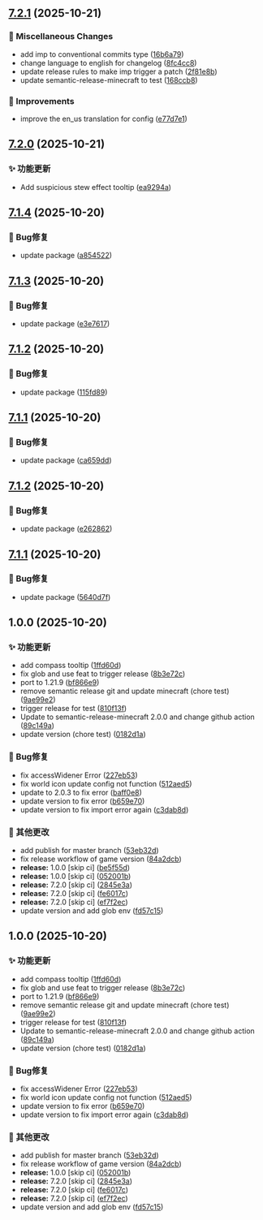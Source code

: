 ## [7.2.1](https://github.com/pynickle/Better-Client/compare/v7.2.0...v7.2.1) (2025-10-21)

### 🔧 Miscellaneous Changes

* add imp to conventional commits type ([16b6a79](https://github.com/pynickle/Better-Client/commit/16b6a7949e43b06f0ff87613024131597d5cc4b7))
* change language to english for changelog ([8fc4cc8](https://github.com/pynickle/Better-Client/commit/8fc4cc89b9958d11d5935f077fcb86d39e0d2cac))
* update release rules to make imp trigger a patch ([2f81e8b](https://github.com/pynickle/Better-Client/commit/2f81e8ba8f7846817c37bced88219cfc70a06771))
* update semantic-release-minecraft to test ([168ccb8](https://github.com/pynickle/Better-Client/commit/168ccb82ae7ad2369d20a9bebe8701c7774593b8))

### 🚀 Improvements

* improve the en_us translation for config ([e77d7e1](https://github.com/pynickle/Better-Client/commit/e77d7e1d6732edaf29d1611a6017684ce8e150e0))

## [7.2.0](https://github.com/pynickle/Better-Client/compare/v7.1.0...v7.2.0) (2025-10-21)

### ✨ 功能更新

* Add suspicious stew effect tooltip ([ea9294a](https://github.com/pynickle/Better-Client/commit/ea9294ab1e89f3e25af9531e358c3366acfa9294))

## [7.1.4](https://github.com/pynickle/Better-Client/compare/v7.1.3...v7.1.4) (2025-10-20)

### 🐛 Bug修复

* update package ([a854522](https://github.com/pynickle/Better-Client/commit/a85452227ccf44dbed0a4196b61786b82ba43887))

## [7.1.3](https://github.com/pynickle/Better-Client/compare/v7.1.2...v7.1.3) (2025-10-20)

### 🐛 Bug修复

* update package ([e3e7617](https://github.com/pynickle/Better-Client/commit/e3e761793409b27e6bc1a113e0cf19122975f0d6))

## [7.1.2](https://github.com/pynickle/Better-Client/compare/v7.1.1...v7.1.2) (2025-10-20)

### 🐛 Bug修复

* update package ([115fd89](https://github.com/pynickle/Better-Client/commit/115fd89ccad08154b3844de2c6253f85735f3bb9))

## [7.1.1](https://github.com/pynickle/Better-Client/compare/v7.1.0...v7.1.1) (2025-10-20)

### 🐛 Bug修复

* update package ([ca659dd](https://github.com/pynickle/Better-Client/commit/ca659dd8d206bda0f003e81324028f6e74725ab8))

## [7.1.2](https://github.com/pynickle/Better-Client/compare/v7.1.1...v7.1.2) (2025-10-20)

### 🐛 Bug修复

* update package ([e262862](https://github.com/pynickle/Better-Client/commit/e262862fdd255fa81d5f594900c01ab9e83dc761))

## [7.1.1](https://github.com/pynickle/Better-Client/compare/v7.1.0...v7.1.1) (2025-10-20)

### 🐛 Bug修复

* update package ([5640d7f](https://github.com/pynickle/Better-Client/commit/5640d7fa09d45c1dbeb808dd9a9c3fac67de2dad))

## 1.0.0 (2025-10-20)

### ✨ 功能更新

* add compass tooltip ([1ffd60d](https://github.com/pynickle/Better-Client/commit/1ffd60ddd497d07bbb025d136dd0b2dc6ff5a407))
* fix glob and use feat to trigger release ([8b3e72c](https://github.com/pynickle/Better-Client/commit/8b3e72c5e481485214144064ea3b5010135bec54))
* port to 1.21.9 ([bf866e9](https://github.com/pynickle/Better-Client/commit/bf866e98759a4bc888ee9b346db6c70c4fb47542))
* remove semantic release git and update minecraft (chore test) ([9ae99e2](https://github.com/pynickle/Better-Client/commit/9ae99e21d8b5b3f085dd6aa21ece3c631eb14310))
* trigger release for test ([810f13f](https://github.com/pynickle/Better-Client/commit/810f13fef1aa56e7b3593f4c6cfda7965331394f))
* Update to semantic-release-minecraft 2.0.0 and change github action ([89c149a](https://github.com/pynickle/Better-Client/commit/89c149a74dcc278ddb4d7358f9fdb106f99514df))
* update version (chore test) ([0182d1a](https://github.com/pynickle/Better-Client/commit/0182d1aee600af89ee133dbba3926a06bd859cdf))

### 🐛 Bug修复

* fix accessWidener Error ([227eb53](https://github.com/pynickle/Better-Client/commit/227eb536cdc6829ae8f81ece700b86cc4a7d19c2))
* fix world icon update config not function ([512aed5](https://github.com/pynickle/Better-Client/commit/512aed5360a8c0cffa61979c11a236dba9695b4d))
* update to 2.0.3 to fix error ([baff0e8](https://github.com/pynickle/Better-Client/commit/baff0e8d20178eb04deacc8b66c7fb1d1d8a5d9e))
* update version to fix error ([b659e70](https://github.com/pynickle/Better-Client/commit/b659e70ce19d8cd3fc465000c39601d4426d5196))
* update version to fix import error again ([c3dab8d](https://github.com/pynickle/Better-Client/commit/c3dab8d027daaabc1e96828debf7b2f9ea12668f))

### 🔧 其他更改

* add publish for master branch ([53eb32d](https://github.com/pynickle/Better-Client/commit/53eb32d4a8ee66e50e2a36981fe31b6c7326218e))
* fix release workflow of game version ([84a2dcb](https://github.com/pynickle/Better-Client/commit/84a2dcbf2c7a6feb6e17c0e8d43adb49adcb4997))
* **release:** 1.0.0 [skip ci] ([be5f55d](https://github.com/pynickle/Better-Client/commit/be5f55dab03c3c40fff9061f951d1633e8cb2c08))
* **release:** 1.0.0 [skip ci] ([052001b](https://github.com/pynickle/Better-Client/commit/052001bbef075d84c5836e02ca8759032ab60180))
* **release:** 7.2.0 [skip ci] ([2845e3a](https://github.com/pynickle/Better-Client/commit/2845e3aa7d78486673c4051b17d7b4ee7d230420))
* **release:** 7.2.0 [skip ci] ([fe6017c](https://github.com/pynickle/Better-Client/commit/fe6017cca735e6fb85d11eff47d88481fb9b0104))
* **release:** 7.2.0 [skip ci] ([ef7f2ec](https://github.com/pynickle/Better-Client/commit/ef7f2ec30b4ce85877fdb6b4427ea4fdc6c12583))
* update version and add glob env ([fd57c15](https://github.com/pynickle/Better-Client/commit/fd57c15d394f0f05fa3d785ebdfa283e22a0c3fa))

## 1.0.0 (2025-10-20)

### ✨ 功能更新

* add compass tooltip ([1ffd60d](https://github.com/pynickle/Better-Client/commit/1ffd60ddd497d07bbb025d136dd0b2dc6ff5a407))
* fix glob and use feat to trigger release ([8b3e72c](https://github.com/pynickle/Better-Client/commit/8b3e72c5e481485214144064ea3b5010135bec54))
* port to 1.21.9 ([bf866e9](https://github.com/pynickle/Better-Client/commit/bf866e98759a4bc888ee9b346db6c70c4fb47542))
* remove semantic release git and update minecraft (chore test) ([9ae99e2](https://github.com/pynickle/Better-Client/commit/9ae99e21d8b5b3f085dd6aa21ece3c631eb14310))
* trigger release for test ([810f13f](https://github.com/pynickle/Better-Client/commit/810f13fef1aa56e7b3593f4c6cfda7965331394f))
* Update to semantic-release-minecraft 2.0.0 and change github action ([89c149a](https://github.com/pynickle/Better-Client/commit/89c149a74dcc278ddb4d7358f9fdb106f99514df))
* update version (chore test) ([0182d1a](https://github.com/pynickle/Better-Client/commit/0182d1aee600af89ee133dbba3926a06bd859cdf))

### 🐛 Bug修复

* fix accessWidener Error ([227eb53](https://github.com/pynickle/Better-Client/commit/227eb536cdc6829ae8f81ece700b86cc4a7d19c2))
* fix world icon update config not function ([512aed5](https://github.com/pynickle/Better-Client/commit/512aed5360a8c0cffa61979c11a236dba9695b4d))
* update version to fix error ([b659e70](https://github.com/pynickle/Better-Client/commit/b659e70ce19d8cd3fc465000c39601d4426d5196))
* update version to fix import error again ([c3dab8d](https://github.com/pynickle/Better-Client/commit/c3dab8d027daaabc1e96828debf7b2f9ea12668f))

### 🔧 其他更改

* add publish for master branch ([53eb32d](https://github.com/pynickle/Better-Client/commit/53eb32d4a8ee66e50e2a36981fe31b6c7326218e))
* fix release workflow of game version ([84a2dcb](https://github.com/pynickle/Better-Client/commit/84a2dcbf2c7a6feb6e17c0e8d43adb49adcb4997))
* **release:** 1.0.0 [skip ci] ([052001b](https://github.com/pynickle/Better-Client/commit/052001bbef075d84c5836e02ca8759032ab60180))
* **release:** 7.2.0 [skip ci] ([2845e3a](https://github.com/pynickle/Better-Client/commit/2845e3aa7d78486673c4051b17d7b4ee7d230420))
* **release:** 7.2.0 [skip ci] ([fe6017c](https://github.com/pynickle/Better-Client/commit/fe6017cca735e6fb85d11eff47d88481fb9b0104))
* **release:** 7.2.0 [skip ci] ([ef7f2ec](https://github.com/pynickle/Better-Client/commit/ef7f2ec30b4ce85877fdb6b4427ea4fdc6c12583))
* update version and add glob env ([fd57c15](https://github.com/pynickle/Better-Client/commit/fd57c15d394f0f05fa3d785ebdfa283e22a0c3fa))
